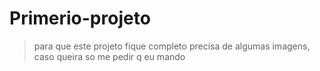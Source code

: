 # Primerio-projeto

> para que este projeto fique completo precisa de algumas imagens, caso queira so me pedir q eu mando
